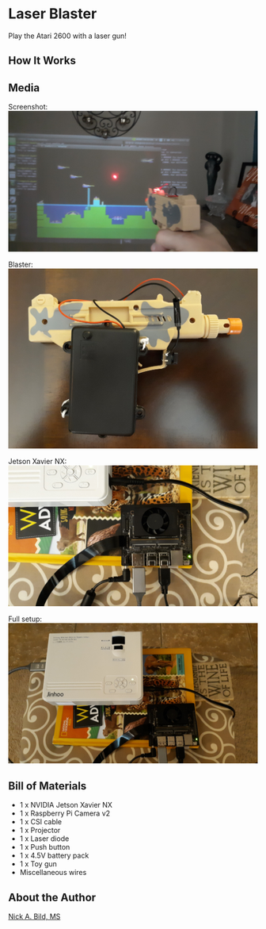 # Laser Blaster

Play the Atari 2600 with a laser gun!

## How It Works

## Media

Screenshot:
![Screenshot](https://raw.githubusercontent.com/nickbild/laser_blaster/main/media/screenshot_sm2.jpg)

Blaster:
![Screenshot](https://raw.githubusercontent.com/nickbild/laser_blaster/main/media/blaster_sm.jpg)

Jetson Xavier NX:
![Screenshot](https://raw.githubusercontent.com/nickbild/laser_blaster/main/media/jetson_nx_sm.jpg)

Full setup:
![Screenshot](https://raw.githubusercontent.com/nickbild/laser_blaster/main/media/full_setup_sm2.jpg)


## Bill of Materials

- 1 x NVIDIA Jetson Xavier NX
- 1 x Raspberry Pi Camera v2
- 1 x CSI cable
- 1 x Projector
- 1 x Laser diode
- 1 x Push button
- 1 x 4.5V battery pack
- 1 x Toy gun
- Miscellaneous wires

## About the Author

[Nick A. Bild, MS](https://nickbild79.firebaseapp.com/#!/)
